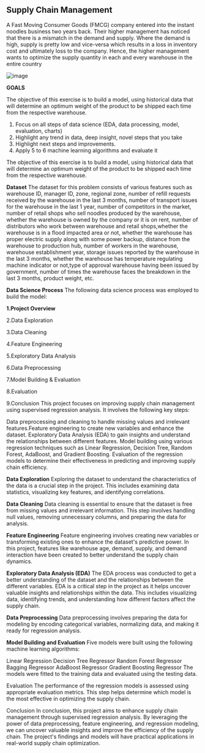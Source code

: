 Supply Chain Management
-------------------------------------------------------------------------------------
A Fast Moving Consumer Goods (FMCG) company entered into the instant noodles business two
years back. Their higher management has noticed that there is a mismatch in the demand and
supply. Where the demand is high, supply is pretty low and vice-versa which results in a loss in
inventory cost and ultimately loss to the company. Hence, the higher management wants to
optimize the supply quantity in each and every warehouse in the entire country

![image](https://github.com/Athira2103/Capstone-Project/assets/31879762/f6b69d53-aaeb-4a46-8d5b-ef0808b6fc95)

**GOALS**

The objective of this exercise is to build a model, using historical data that will determine an
optimum weight of the product to be shipped each time from the respective warehouse.
1. Focus on all steps of data science (EDA, data processing, model, evaluation, charts)
2. Highlight any trend in data, deep insight, novel steps that you take
3. Highlight next steps and improvements.
4. Apply 5 to 6 machine learning algorithms and evaluate it 

The objective of this exercise is to build a model, using historical data that will determine an optimum weight of the product to be shipped each time from the respective warehouse.

**Dataset**
The dataset for this problem consists of various features such as warehouse ID, manager ID, zone, regional zone, number of refill requests received by the warehouse in the last 3 months, number of transport issues for the warehouse in the last 1 year, number of competitors in the market, number of retail shops who sell noodles produced by the warehouse, whether the warehouse is owned by the company or it is on rent, number of distributors who work between warehouse and retail shops,whether the warehouse is in a flood impacted area or not, whether the warehouse has proper electric supply along with some power backup, distance from the warehouse to production hub, number of workers in the warehouse, warehouse establishment year, storage issues reported by the warehouse in the last 3 months, whether the warehouse has temperature regulating machine indicator or not,type of approval warehouse having been issued by government, number of times the warehouse faces the breakdown in the last 3 months, product weight, etc.

**Data Science Process**
The following data science process was employed to build the model:

**1.Project Overview**

2.Data Exploration

3.Data Cleaning

4.Feature Engineering

5.Exploratory Data Analysis

6.Data Preprocessing

7.Model Building & Evaluation

8.Evaluation

9.Conclusion
This project focuses on improving supply chain management using supervised regression analysis. It involves the following key steps:

Data preprocessing and cleaning to handle missing values and irrelevant features.Feature engineering to create new variables and enhance the dataset. Exploratory Data Analysis (EDA) to gain insights and understand the relationships between different features. Model building using various regression techniques such as Linear Regression, Decision Tree, Random Forest, AdaBoost, and Gradient Boosting. Evaluation of the regression models to determine their effectiveness in predicting and improving supply chain efficiency.

**Data Exploration**
Exploring the dataset to understand the characteristics of the data is a crucial step in the project. This includes examining data statistics, visualizing key features, and identifying correlations.

**Data Cleaning**
Data cleaning is essential to ensure that the dataset is free from missing values and irrelevant information. This step involves handling null values, removing unnecessary columns, and preparing the data for analysis.

**Feature Engineering**
Feature engineering involves creating new variables or transforming existing ones to enhance the dataset's predictive power. In this project, features like warehouse age, demand, supply, and demand interaction have been created to better understand the supply chain dynamics.

**Exploratory Data Analysis (EDA)**
The EDA process was conducted to get a better understanding of the dataset and the relationships between the different variables. EDA is a critical step in the project as it helps uncover valuable insights and relationships within the data. This includes visualizing data, identifying trends, and understanding how different factors affect the supply chain.

**Data Preprocessing**
Data preprocessing involves preparing the data for modeling by encoding categorical variables, normalizing data, and making it ready for regression analysis.

**Model Building and Evaluation**
Five models were built using the following machine learning algorithms:

Linear Regression
Decision Tree Regressor
Random Forest Regressor
Bagging Regressor
AdaBoost Regressor
Gradient Boosting Regressor
The models were fitted to the training data and evaluated using the testing data.

Evaluation
The performance of the regression models is assessed using appropriate evaluation metrics. This step helps determine which model is the most effective in optimizing the supply chain.

Conclusion
In conclusion, this project aims to enhance supply chain management through supervised regression analysis. By leveraging the power of data preprocessing, feature engineering, and regression modeling, we can uncover valuable insights and improve the efficiency of the supply chain. The project's findings and models will have practical applications in real-world supply chain optimization.
